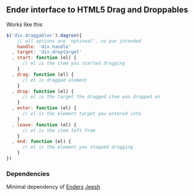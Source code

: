 ## Ender interface to HTML5 Drag and Droppables

Works like this

``` js
$('div.draggables').dagron({
    // all options are 'optional', no pun intended
    handle: 'div.handle'
  , target: 'div.droptarget'
  , start: function (el) {
      // el is the item you started dragging
    }
  , drag: function (el) {
      // el is dragged element
    }
  , drop: function (el) {
      // el is the target the dragged item was dropped on
    }
  , enter: function (el) {
      // el is the element target you entered into
    }
  , leave: function (el) {
      // el is the item left from
    }
  , end: function (el) {
      // el is the element you stopped dragging
    }
})
```

### Dependencies
Minimal dependency of [Enders](http://ender.no.de) [Jeesh](http://ender-js.s3.amazonaws.com/jeesh.min.js)